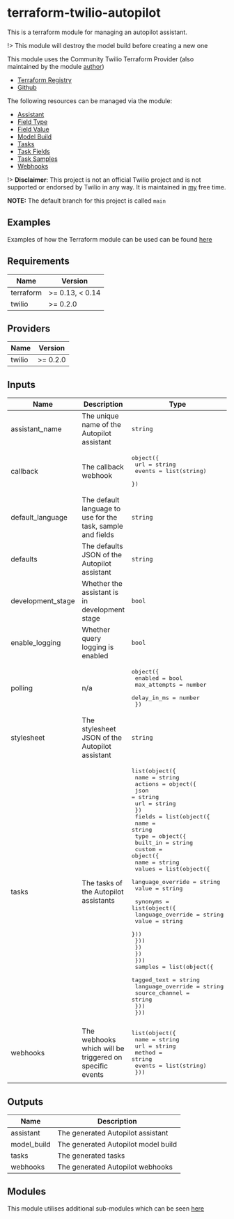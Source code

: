# terraform-twilio-autopilot

This is a terraform module for managing an autopilot assistant.

!> This module will destroy the model build before creating a new one

This module uses the Community Twilio Terraform Provider (also maintained by the module [author](https://github.com/RJPearson94))

- [Terraform Registry](https://registry.terraform.io/providers/RJPearson94/twilio/latest)
- [Github](https://github.com/RJPearson94/terraform-provider-twilio)

The following resources can be managed via the module:

- [Assistant](https://registry.terraform.io/providers/RJPearson94/twilio/latest/docs/resources/autopilot_assistant)
- [Field Type](https://registry.terraform.io/providers/RJPearson94/twilio/latest/docs/resources/autopilot_field_type)
- [Field Value](https://registry.terraform.io/providers/RJPearson94/twilio/latest/docs/resources/autopilot_field_value)
- [Model Build](https://registry.terraform.io/providers/RJPearson94/twilio/latest/docs/resources/autopilot_model_build)
- [Tasks](https://registry.terraform.io/providers/RJPearson94/twilio/latest/docs/resources/autopilot_task)
- [Task Fields](https://registry.terraform.io/providers/RJPearson94/twilio/latest/docs/resources/autopilot_task_field)
- [Task Samples](https://registry.terraform.io/providers/RJPearson94/twilio/latest/docs/resources/autopilot_task_sample)
- [Webhooks](https://registry.terraform.io/providers/RJPearson94/twilio/latest/docs/resources/autopilot_webhook)

!> **Disclaimer**: This project is not an official Twilio project and is not supported or endorsed by Twilio in any way. It is maintained in [my](https://github.com/RJPearson94) free time.

**NOTE:** The default branch for this project is called `main`

## Examples

Examples of how the Terraform module can be used can be found [here](./examples)

## Requirements

| Name      | Version         |
| --------- | --------------- |
| terraform | >= 0.13, < 0.14 |
| twilio    | >= 0.2.0        |

## Providers

| Name   | Version  |
| ------ | -------- |
| twilio | >= 0.2.0 |

## Inputs

| Name              | Description                                                 | Type                                                                                                                                                                                                                                                                                                                                                                                                                                                                                                                                                                             | Default                                                                                  | Required |
| ----------------- | ----------------------------------------------------------- | -------------------------------------------------------------------------------------------------------------------------------------------------------------------------------------------------------------------------------------------------------------------------------------------------------------------------------------------------------------------------------------------------------------------------------------------------------------------------------------------------------------------------------------------------------------------------------- | ---------------------------------------------------------------------------------------- | :------: |
| assistant_name    | The unique name of the Autopilot assistant                  | `string`                                                                                                                                                                                                                                                                                                                                                                                                                                                                                                                                                                         | n/a                                                                                      |   yes    |
| callback          | The callback webhook                                        | <pre>object({<br> url = string<br> events = list(string)<br> })</pre>                                                                                                                                                                                                                                                                                                                                                                                                                                                                                                            | `null`                                                                                   |    no    |
| default_language  | The default language to use for the task, sample and fields | `string`                                                                                                                                                                                                                                                                                                                                                                                                                                                                                                                                                                         | n/a                                                                                      |   yes    |
| defaults          | The defaults JSON of the Autopilot assistant                | `string`                                                                                                                                                                                                                                                                                                                                                                                                                                                                                                                                                                         | `null`                                                                                   |    no    |
| development_stage | Whether the assistant is in development stage               | `bool`                                                                                                                                                                                                                                                                                                                                                                                                                                                                                                                                                                           | `false`                                                                                  |    no    |
| enable_logging    | Whether query logging is enabled                            | `bool`                                                                                                                                                                                                                                                                                                                                                                                                                                                                                                                                                                           | `false`                                                                                  |    no    |
| polling           | n/a                                                         | <pre>object({<br> enabled = bool<br> max_attempts = number<br> delay_in_ms = number<br> })</pre>                                                                                                                                                                                                                                                                                                                                                                                                                                                                                 | <pre>{<br> "delay_in_ms": null,<br> "enabled": true,<br> "max_attempts": null<br>}</pre> |    no    |
| stylesheet        | The stylesheet JSON of the Autopilot assistant              | `string`                                                                                                                                                                                                                                                                                                                                                                                                                                                                                                                                                                         | `null`                                                                                   |    no    |
| tasks             | The tasks of the Autopilot assistants                       | <pre>list(object({<br> name = string<br> actions = object({<br> json = string<br> url = string<br> })<br> fields = list(object({<br> name = string<br> type = object({<br> built_in = string<br> custom = object({<br> name = string<br> values = list(object({<br> language_override = string<br> value = string<br><br> synonyms = list(object({<br> language_override = string<br> value = string<br> }))<br> }))<br> })<br> })<br> }))<br> samples = list(object({<br> tagged_text = string<br> language_override = string<br> source_channel = string<br> }))<br> }))</pre> | n/a                                                                                      |   yes    |
| webhooks          | The webhooks which will be triggered on specific events     | <pre>list(object({<br> name = string<br> url = string<br> method = string<br> events = list(string)<br> }))</pre>                                                                                                                                                                                                                                                                                                                                                                                                                                                                | `[]`                                                                                     |    no    |

## Outputs

| Name        | Description                         |
| ----------- | ----------------------------------- |
| assistant   | The generated Autopilot assistant   |
| model_build | The generated Autopilot model build |
| tasks       | The generated tasks                 |
| webhooks    | The generated Autopilot webhooks    |

## Modules

This module utilises additional sub-modules which can be seen [here](./modules)
